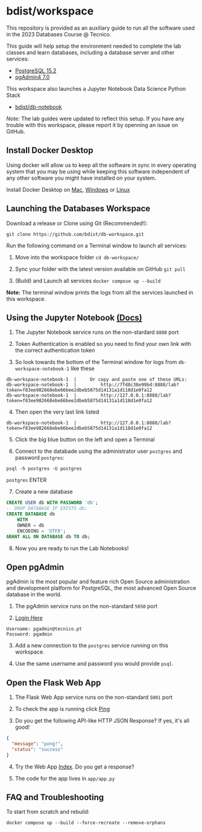 # bdist/workspace

This repository is provided as an auxiliary guide to run all the software used in the 2023 Databases Course @ Tecnico.

This guide will help setup the environment needed to complete the lab classes and learn databases, including a database server and other services:

- [PostgreSQL 15.2](https://www.postgresql.org/docs/release/15.2/)
- [pgAdmin4 7.0](https://www.pgadmin.org/docs/pgadmin4/7.0/release_notes_7_0.html)


This workspace also launches a Jupyter Notebook Data Science Python Stack
- [bdist/db-notebook](https://github.com/bdist/db-notebook)

_Note:_ The lab guides were updated to reflect this setup. If you have any trouble with this workspace, please report it by openning an issue on GitHub.

## Install Docker Desktop

Using docker will allow us to keep all the software in sync in every operating system that you may be using while keeping this software independent of any other software you might have installed on your system.

Install Docker Desktop on
[Mac](https://docs.docker.com/desktop/install/mac-install/),
[Windows](https://docs.docker.com/desktop/install/windows-install/) or
[Linux](https://docs.docker.com/desktop/install/linux-install/)


## Launching the Databases Workspace

Download a release or Clone using Git (Recommended!):

`git clone https://github.com/bdist/db-workspace.git`

Run the following command on a Terminal window to launch all services:

1. Move into the workspace folder `cd db-workspace/`

2. Sync your folder with the latest version available on GitHub `git pull`

2. (Build) and Launch all services `docker compose up --build`

**Note:** The terminal window prints the logs from all the services launched in this workspace.


## Using the Jupyter Notebook [(Docs)](https://docs.jupyter.org/en/latest/)

1. The Jupyter Notebook service runs on the non-stardard `8888` port

2. Token Authentication is enabled so you need to find your own link with the correct authentication token

3. So look towards the bottom of the Terminal window for logs from `db-workspace-notebook-1` like these

```log
db-workspace-notebook-1  |     Or copy and paste one of these URLs:
db-workspace-notebook-1  |         http://7fd8c38e99bd:8888/lab?token=f83ee982668ebe66bee2dbeb5875d14131a1d118d1e0fa12
db-workspace-notebook-1  |         http://127.0.0.1:8888/lab?token=f83ee982668ebe66bee2dbeb5875d14131a1d118d1e0fa12
```

4. Then open the very last link listed

```log
db-workspace-notebook-1  |         http://127.0.0.1:8888/lab?token=f83ee982668ebe66bee2dbeb5875d14131a1d118d1e0fa12
```

5. Click the big blue button on the left and open a Terminal

6. Connect to the databade using the administrator user `postgres` and password `postgres`:

`psql -h postgres -U postgres`

`postgres` ENTER

7. Create a new database

```sql
CREATE USER db WITH PASSWORD 'db';
-- DROP DATABASE IF EXISTS db;
CREATE DATABASE db
	WITH
	OWNER = db
	ENCODING = 'UTF8';
GRANT ALL ON DATABASE db TO db;
```

8. Now you are ready to run the Lab Notebooks!

## Open pgAdmin

pgAdmin is the most popular and feature rich Open Source administration and development platform for PostgreSQL, the most advanced Open Source database in the world.

1. The pgAdmin service runs on the non-standard `5050` port

2. [Login Here](http://127.0.0.1:5050/login)

```
Username: pgadmin@tecnico.pt
Password: pgadmin
```

3. Add a new connection to the `postgres` service running on this workspace.

4. Use the same username and password you would provide `psql`.


## Open the Flask Web App

1. The Flask Web App service runs on the non-standard `5001` port

2. To check the app is running click [Ping](http://127.0.0.1:5001/ping)

3. Do you get the following API-like HTTP JSON Response? If yes, it's all good!

```json
{
  "message": "pong!",
  "status": "success"
}
```

4. Try the Web App [Index](http://127.0.0.1:5001/). Do you get a response?

5. The code for the app lives in `app/app.py`


## FAQ and Troubleshooting

To start from scratch and rebuild:

`docker compose up --build --force-recreate --remove-orphans`
